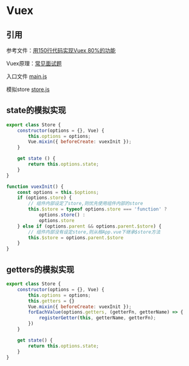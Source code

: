 # Vuex

## 引用

参考文件：[用150行代码实现Vuex 80%的功能](https://juejin.im/post/5c62ea95e51d457ffe60c084)

Vuex原理：[常见面试题](https://tech.meituan.com/2017/04/27/vuex-code-analysis.html)

入口文件 [main.js](https://github.com/isEddrick/blog/blob/master/docs/note/vue/vuex/main.js)

模拟store [store.js](https://github.com/isEddrick/blog/blob/master/docs/note/vue/vuex/store.js)

## state的模拟实现

```js
export class Store {
    constructor(options = {}, Vue) {
        this.options = options;
        Vue.mixin({ beforeCreate: vuexInit });
    }

    get state () {
        return this.options.state;
    }
}

function vuexInit() {
    const options = this.$options;
    if (options.store) {
        // 组件内部设定了store,则优先使用组件内部的store
        this.$store = typeof options.store === 'function' ?
            options.store() :
            options.store
    } else if (options.parent && options.parent.$store) {
        // 组件内部没有设定store,则从根App.vue下继承$store方法
        this.$store = options.parent.$store
    }
}
```

## getters的模拟实现

```js
export class Store {
    constructor(options = {}, Vue) {
        this.options = options;
        this.getters = {}
        Vue.mixin({ beforeCreate: vuexInit });
        forEachValue(options.getters, (getterFn, getterName) => {
            registerGetter(this, getterName, getterFn);
        })
    }

    get state() {
        return this.options.state;
    }
}
```
